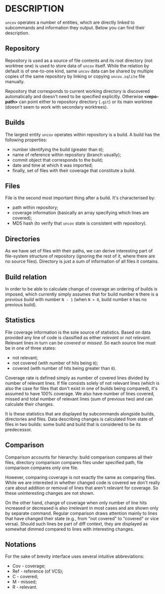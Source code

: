 DESCRIPTION
===========

`uncov` operates a number of entities, which are directly linked to subcommands
and information they output.  Below you can find their description.

Repository
----------

Repository is used as a source of file contents and its root directory (not
worktree one) is used to store data of `uncov` itself.  While the relation by
default is of one-to-one kind, same `uncov` data can be shared by multiple
copies of the same repository by linking or copying `uncov.sqlite` file
manually.

Repository that corresponds to current working directory is discovered
automatically and doesn't need to be specified explicitly.  Otherwise
**\<repo-path\>** can point either to repository directory (`.git`) or its
main worktree (doesn't seem to work with secondary worktrees).

Builds
------

The largest entity `uncov` operates within repository is a build.  A build has
the following properties:

 * number identifying the build (greater than `0`);
 * name of reference within repository (branch usually);
 * commit object that corresponds to the build;
 * date and time at which it was imported;
 * finally, set of files with their coverage that constitute a build.

Files
-----

File is the second most important thing after a build.  It's characterised by:

 * path within repository;
 * coverage information (basically an array specifying which lines are covered);
 * MD5 hash (to verify that `uncov` state is consistent with repository).

Directories
-----------

As we have set of files with their paths, we can derive interesting part of
file-system structure of repository (ignoring the rest of it, where there are no
source files).  Directory is just a sum of information of all files it contains.

Build relation
--------------

In order to be able to calculate change of coverage an ordering of builds is
imposed, which currently simply assumes that for build number `N` there is a
*previous build* with number `N - 1` (when `N > 0`, build number `0` has no
previous build).

Statistics
----------

File coverage information is the sole source of statistics.  Based on data
provided any line of code is classified as either *relevant* or *not relevant*.
Relevant lines in turn can be *covered* or *missed*.  So each source line must
be in one of three states:

 * not relevant;
 * not covered (with number of hits being `0`);
 * covered (with number of hits being greater than `0`).

Coverage rate is defined simply as number of covered lines divided by number of
relevant lines.  If file consists solely of not relevant lines (which is also
the case for files that don't exist in one of builds being compared), it's
assumed to have 100% coverage.  We also have number of lines covered, missed and
total number of relevant lines (sum of previous two) and can calculate their
changes.

It is these statistics that are displayed by subcommands alongside builds,
directories and files.  Data describing changes is calculated from state of
files in two builds: some build and build that is considered to be its
predecessor.

Comparison
----------

Comparison accounts for hierarchy: build comparison compares all their files,
directory comparison compares files under specified path, file comparison
compares only one file.

However, comparing coverage is not exactly the same as comparing files.  While
we are interested in whether changed code is covered we don't really care about
addition or removal of lines that aren't relevant for coverage.  So these
uninteresting changes are not shown.

On the other hand, change of coverage when only number of line hits increased or
decreased is also irrelevant in most cases and are shown only by separate
command.  Regular comparison draws attention mainly to lines that have changed
their state (e.g., from "not covered" to "covered" or vice versa).  Should such
lines be part of diff context, they are displayed as somewhat dimmed compared to
lines with interesting changes.

Notations
---------

For the sake of brevity interface uses several intuitive abbreviations:

 * Cov - coverage;
 * Ref - reference (of VCS);
 * C - covered;
 * M - missed;
 * R - relevant.
